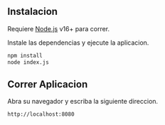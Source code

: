 ## Instalacion

Requiere [Node.js](https://nodejs.org/) v16+ para correr.

Instale las dependencias y ejecute la aplicacion.

```sh
npm install
node index.js
```

## Correr Aplicacion
Abra su navegador y escriba la siguiente direccion.

```sh
http://localhost:8080
```







